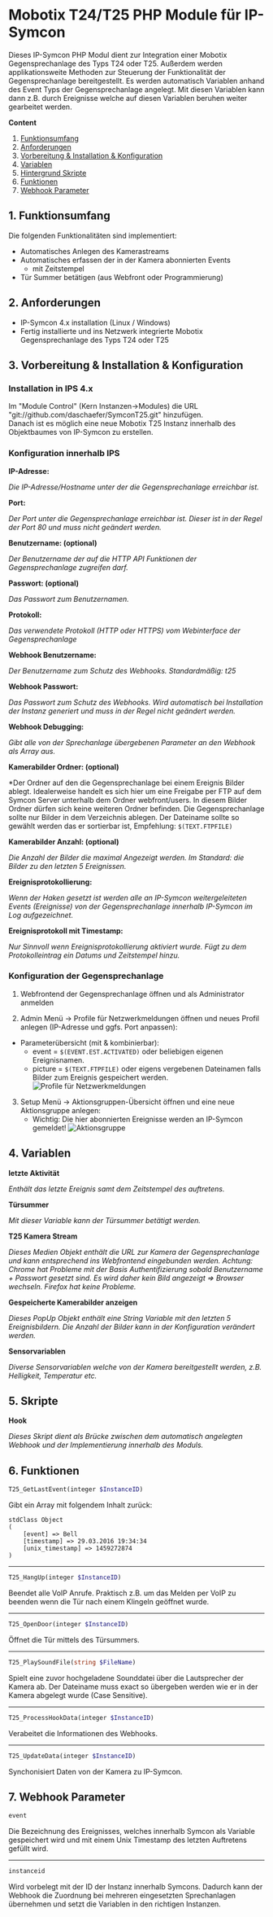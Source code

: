 Mobotix T24/T25 PHP Module für IP-Symcon
===
Dieses IP-Symcon PHP Modul dient zur Integration einer Mobotix Gegensprechanlage des Typs T24 oder T25.
Außerdem werden applikationsweite Methoden zur Steuerung der Funktionalität der Gegensprechanlage bereitgestellt.
Es werden automatisch Variablen anhand des Event Typs der Gegensprechanlage angelegt. Mit diesen Variablen kann dann z.B. durch Ereignisse welche auf diesen Variablen beruhen weiter gearbeitet werden.

**Content**

1. [Funktionsumfang](#1-funktionsumfang)
2. [Anforderungen](#2-anforderungen)
3. [Vorbereitung & Installation & Konfiguration](#3-vorbereitung--installation--konfiguration)
4. [Variablen](#4-variablen)
5. [Hintergrund Skripte](#5-hintergrund-skripte)
6. [Funktionen](#6-funktionen)
6. [Webhook Parameter](#7-webhook-parameter)

## 1. Funktionsumfang  
Die folgenden Funktionalitäten sind implementiert:
- Automatisches Anlegen des Kamerastreams
- Automatisches erfassen der in der Kamera abonnierten Events
  - mit Zeitstempel
- Tür Summer betätigen (aus Webfront oder Programmierung)

## 2. Anforderungen

- IP-Symcon 4.x installation (Linux / Windows)
- Fertig installierte und ins Netzwerk integrierte Mobotix Gegensprechanlage des Typs T24 oder T25

## 3. Vorbereitung & Installation & Konfiguration

### Installation in IPS 4.x
Im "Module Control" (Kern Instanzen->Modules) die URL "git://github.com/daschaefer/SymconT25.git" hinzufügen.  
Danach ist es möglich eine neue Mobotix T25 Instanz innerhalb des Objektbaumes von IP-Symcon zu erstellen.

### Konfiguration innerhalb IPS
**IP-Adresse:**

*Die IP-Adresse/Hostname unter der die Gegensprechanlage erreichbar ist.*

**Port:**

*Der Port unter die Gegensprechanlage erreichbar ist. Dieser ist in der Regel der Port 80 und muss nicht geändert werden.*

**Benutzername: (optional)**

*Der Benutzername der auf die HTTP API Funktionen der Gegensprechanlage zugreifen darf.*

**Passwort: (optional)**

*Das Passwort zum Benutzernamen.*

**Protokoll:**

*Das verwendete Protokoll (HTTP oder HTTPS) vom Webinterface der Gegensprechanlage*

**Webhook Benutzername:**

*Der Benutzername zum Schutz des Webhooks. Standardmäßig: t25*

**Webhook Passwort:**

*Das Passwort zum Schutz des Webhooks. Wird automatisch bei Installation der Instanz generiert und muss in der Regel nicht geändert werden.*

**Webhook Debugging:**

*Gibt alle von der Sprechanlage übergebenen Parameter an den Webhook als Array aus.*

**Kamerabilder Ordner: (optional)**

*Der Ordner auf den die Gegensprechanlage bei einem Ereignis Bilder ablegt. Idealerweise handelt es sich hier um eine Freigabe per FTP auf dem Symcon Server unterhalb dem Ordner webfront/users. In diesem Bilder Ordner dürfen sich keine weiteren Ordner befinden.
Die Gegensprechanlage sollte nur Bilder in dem Verzeichnis ablegen. Der Dateiname sollte so gewählt werden das er sortierbar ist, Empfehlung: ```$(TEXT.FTPFILE)```

**Kamerabilder Anzahl: (optional)**

*Die Anzahl der Bilder die maximal Angezeigt werden. Im Standard: die Bilder zu den letzten 5 Ereignissen.*

**Ereignisprotokollierung:**

*Wenn der Haken gesetzt ist werden alle an IP-Symcon weitergeleiteten Events (Ereignisse) von der Gegensprechanlage innerhalb IP-Symcon im Log aufgezeichnet.*

**Ereignisprotokoll mit Timestamp:**

*Nur Sinnvoll wenn Ereignisprotokollierung aktiviert wurde. Fügt zu dem Protokolleintrag ein Datums und Zeitstempel hinzu.*

### Konfiguration der Gegensprechanlage

1. Webfrontend der Gegensprechanlage öffnen und als Administrator anmelden

2. Admin Menü -> Profile für Netzwerkmeldungen öffnen und neues Profil anlegen (IP-Adresse und ggfs. Port anpassen):
  - Parameterübersicht (mit & kombinierbar):
    * event = ```$(EVENT.EST.ACTIVATED)``` oder beliebigen eigenen Ereignisnamen.
    * picture = ```$(TEXT.FTPFILE)``` oder eigens vergebenen Dateinamen falls Bilder zum Ereignis gespeichert werden.
    ![Profile für Netzwerkmeldungen](imgs/1_Profile_für_Netzwerkmeldungen.png?raw=true "Profile für Netzwerkmeldungen")



3. Setup Menü -> Aktionsgruppen-Übersicht öffnen und eine neue Aktionsgruppe anlegen:
	- Wichtig: Die hier abonnierten Ereignisse werden an IP-Symcon gemeldet!
  ![Aktionsgruppe](imgs/2_Aktionsgruppe.png?raw=true "Aktionsgruppe")

## 4. Variablen
**letzte Aktivität**

*Enthält das letzte Ereignis samt dem Zeitstempel des auftretens.*

**Türsummer**

*Mit dieser Variable kann der Türsummer betätigt werden.*

**T25 Kamera Stream**

*Dieses Medien Objekt enthält die URL zur Kamera der Gegensprechanlage und kann entsprechend ins Webfrontend eingebunden werden.
Achtung: Chrome hat Probleme mit der Basis Authentifizierung sobald Benutzername + Passwort gesetzt sind. Es wird daher kein Bild angezeigt => Browser wechseln. Firefox hat keine Probleme.*

**Gespeicherte Kamerabilder anzeigen**

*Dieses PopUp Objekt enthält eine String Variable mit den letzten 5 Ereignisbildern. Die Anzahl der Bilder kann in der Konfiguration verändert werden.*

**Sensorvariablen**

*Diverse Sensorvariablen welche von der Kamera bereitgestellt werden, z.B. Helligkeit, Temperatur etc.*

## 5. Skripte

**Hook**

*Dieses Skript dient als Brücke zwischen dem automatisch angelegten Webhook und der Implementierung innerhalb des Moduls.*

## 6. Funktionen

```php
T25_GetLastEvent(integer $InstanceID)
```
Gibt ein Array mit folgendem Inhalt zurück:
```
stdClass Object
(
    [event] => Bell
    [timestamp] => 29.03.2016 19:34:34
    [unix_timestamp] => 1459272874
)
```

---
```php
T25_HangUp(integer $InstanceID)
```
Beendet alle VoIP Anrufe. Praktisch z.B. um das Melden per VoIP zu beenden wenn die Tür nach einem Klingeln geöffnet wurde.

---
```php
T25_OpenDoor(integer $InstanceID)
```
Öffnet die Tür mittels des Türsummers.

---
```php
T25_PlaySoundFile(string $FileName)
```
Spielt eine zuvor hochgeladene Sounddatei über die Lautsprecher der Kamera ab. Der Dateiname muss exact so übergeben werden wie er in der Kamera abgelegt wurde (Case Sensitive).

---
```php
T25_ProcessHookData(integer $InstanceID)
```
Verabeitet die Informationen des Webhooks.

---
```php
T25_UpdateData(integer $InstanceID)
```
Synchonisiert Daten von der Kamera zu IP-Symcon.

## 7. Webhook Parameter
```html
event
```
Die Bezeichnung des Ereignisses, welches innerhalb Symcon als Variable gespeichert wird und mit einem Unix Timestamp des letzten Auftretens gefüllt wird.

---
```html
instanceid
```
Wird vorbelegt mit der ID der Instanz innerhalb Symcons. Dadurch kann der Webhook die Zuordnung bei mehreren eingesetzten Sprechanlagen übernehmen und setzt die Variablen in den richtigen Instanzen.

